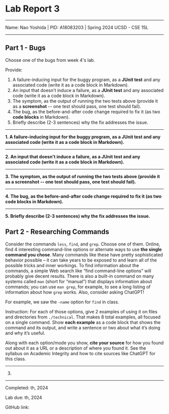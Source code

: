 Lab Report 3
========= 
***

Name: Nao Yoshida |
PID:  A18083203 |
Spring 2024 UCSD - CSE 15L

***

Part 1 - Bugs
--------

Choose one of the bugs from week 4's lab.

Provide:

1. A failure-inducing input for the buggy program, as a **JUnit test** and any associated code (write it as a code block in Markdown).
2. An input that doesn't induce a failure, as a **JUnit test** and any associated code (write it as a code block in Markdown).
3. The symptom, as the output of running the two tests above (provide it as a **screenshot** -- one test should pass, one test should fail).
4. The bug, as the before-and-after code change required to fix it (as two **code blocks** in Markdown).
5. Briefly describe (2-3 sentences) why the fix addresses the issue.

***

<b>1.  A failure-inducing input for the buggy program, as a **JUnit test** and any associated code (write it as a code block in Markdown).</b>

--------
   
<b>2. An input that doesn't induce a failure, as a **JUnit test** and any associated code (write it as a code block in Markdown).</b>

--------
   
<b>3. The symptom, as the output of running the two tests above (provide it as a **screenshot** -- one test should pass, one test should fail).</b>

--------
   
<b>4. The bug, as the before-and-after code change required to fix it (as two **code blocks** in Markdown).</b>

--------
   
<b>5. Briefly describe (2-3 sentences) why the fix addresses the issue.</b>


Part 2 - Researching Commands
--------

Consider the commands `less`, `find`, and `grep`. Choose one of them. Online, find 4 interesting command-line options or alternate ways to use **the single command you chose**. Many commands like these have pretty sophisticated behavior possible – it can take years to be exposed to and learn all of the possible tricks and inner workings. To find information about the commands, a simple Web search like “find command-line options” will probably give decent results. There is also a built-in command on many systems called `man` (short for “manual”) that displays information about commands; you can use `man grep`, for example, to see a long listing of information about how `grep` works. Also, consider asking ChatGPT!

For example, we saw the `-name` option for `find` in class.

Instruction: For each of those options, give 2 examples of using it on files and directories from `./technical`. That makes 8 total examples, all focused on a single command. Show **each example** as a code block that shows the command and its output, and write a sentence or two about what it’s doing and why it’s useful.

Along with each option/mode you show, **cite your source** for how you found out about it as a URL or a description of where you found it. See the syllabus on Academic Integrity and how to cite sources like ChatGPT for this class.

***

3. 
--------

Completed: th, 2024  

Lab due: th, 2024  

GitHub link: 
